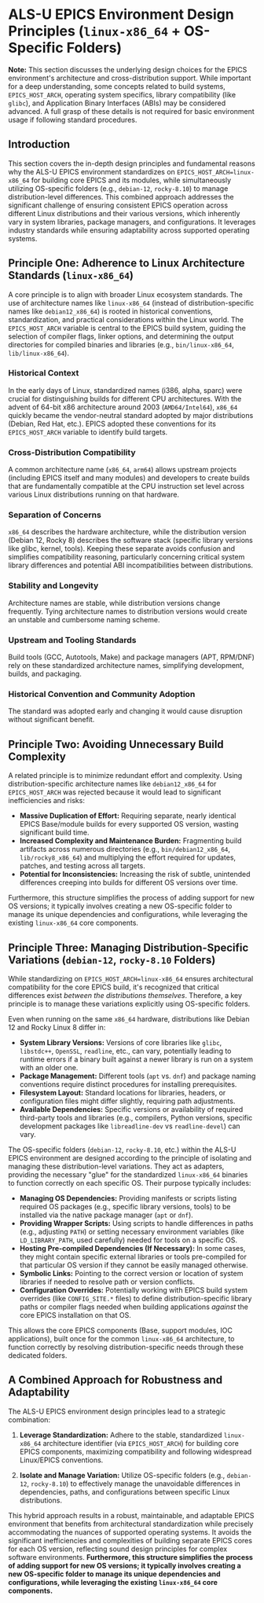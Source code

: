 # ALS-U EPICS Environment Design Principles (`linux-x86_64` + OS-Specific Folders)

**Note:** This section discusses the underlying design choices for the EPICS environment's architecture and cross-distribution support. While important for a deep understanding, some concepts related to build systems, `EPICS_HOST_ARCH`, operating system specifics, library compatibility (like `glibc`), and Application Binary Interfaces (ABIs) may be considered advanced. A full grasp of these details is not required for basic environment usage if following standard procedures.

## Introduction

This section covers the in-depth design principles and fundamental reasons why the ALS-U EPICS environment standardizes on `EPICS_HOST_ARCH=linux-x86_64` for building core EPICS and its modules, while simultaneously utilizing OS-specific folders (e.g., `debian-12`, `rocky-8.10`) to manage distribution-level differences. This combined approach addresses the significant challenge of ensuring consistent EPICS operation across different Linux distributions and their various versions, which inherently vary in system libraries, package managers, and configurations. It leverages industry standards while ensuring adaptability across supported operating systems.

## Principle One: Adherence to Linux Architecture Standards (`linux-x86_64`)

A core principle is to align with broader Linux ecosystem standards. The use of architecture names like `linux-x86_64` (instead of distribution-specific names like `debian12_x86_64`) is rooted in historical conventions, standardization, and practical considerations within the Linux world. The `EPICS_HOST_ARCH` variable is central to the EPICS build system, guiding the selection of compiler flags, linker options, and determining the output directories for compiled binaries and libraries (e.g., `bin/linux-x86_64`, `lib/linux-x86_64`).

### Historical Context
In the early days of Linux, standardized names (i386, alpha, sparc) were crucial for distinguishing builds for different CPU architectures. With the advent of 64-bit x86 architecture around 2003 (`AMD64/Intel64`), `x86_64` quickly became the vendor-neutral standard adopted by major distributions (Debian, Red Hat, etc.). EPICS adopted these conventions for its `EPICS_HOST_ARCH` variable to identify build targets.

### Cross-Distribution Compatibility
A common architecture name (`x86_64`, `arm64`) allows upstream projects (including EPICS itself and many modules) and developers to create builds that are fundamentally compatible at the CPU instruction set level across various Linux distributions running on that hardware.

### Separation of Concerns
`x86_64` describes the hardware architecture, while the distribution version (Debian 12, Rocky 8) describes the software stack (specific library versions like glibc, kernel, tools). Keeping these separate avoids confusion and simplifies compatibility reasoning, particularly concerning critical system library differences and potential ABI incompatibilities between distributions.

### Stability and Longevity
Architecture names are stable, while distribution versions change frequently. Tying architecture names to distribution versions would create an unstable and cumbersome naming scheme.

### Upstream and Tooling Standards
Build tools (GCC, Autotools, Make) and package managers (APT, RPM/DNF) rely on these standardized architecture names, simplifying development, builds, and packaging.

### Historical Convention and Community Adoption
The standard was adopted early and changing it would cause disruption without significant benefit.

## Principle Two: Avoiding Unnecessary Build Complexity

A related principle is to minimize redundant effort and complexity. Using distribution-specific architecture names like `debian12_x86_64` for `EPICS_HOST_ARCH` was rejected because it would lead to significant inefficiencies and risks:

* **Massive Duplication of Effort:** Requiring separate, nearly identical EPICS Base/module builds for every supported OS version, wasting significant build time.
* **Increased Complexity and Maintenance Burden:** Fragmenting build artifacts across numerous directories (e.g., `bin/debian12_x86_64`, `lib/rocky8_x86_64`) and multiplying the effort required for updates, patches, and testing across all targets.
* **Potential for Inconsistencies:** Increasing the risk of subtle, unintended differences creeping into builds for different OS versions over time.

Furthermore, this structure simplifies the process of adding support for new OS versions; it typically involves creating a new OS-specific folder to manage its unique dependencies and configurations, while leveraging the existing `linux-x86_64` core components.

## Principle Three: Managing Distribution-Specific Variations (`debian-12`, `rocky-8.10` Folders)

While standardizing on `EPICS_HOST_ARCH=linux-x86_64` ensures architectural compatibility for the core EPICS build, it's recognized that critical differences exist *between the distributions themselves*. Therefore, a key principle is to manage these variations explicitly using OS-specific folders.

Even when running on the same `x86_64` hardware, distributions like Debian 12 and Rocky Linux 8 differ in:

* **System Library Versions:** Versions of core libraries like `glibc`, `libstdc++`, `OpenSSL`, `readline`, etc., can vary, potentially leading to runtime errors if a binary built against a newer library is run on a system with an older one.
* **Package Management:** Different tools (`apt` vs. `dnf`) and package naming conventions require distinct procedures for installing prerequisites.
* **Filesystem Layout:** Standard locations for libraries, headers, or configuration files might differ slightly, requiring path adjustments.
* **Available Dependencies:** Specific versions or availability of required third-party tools and libraries (e.g., compilers, Python versions, specific development packages like `libreadline-dev` vs `readline-devel`) can vary.

The OS-specific folders (`debian-12`, `rocky-8.10`, etc.) within the ALS-U EPICS environment are designed according to the principle of isolating and managing these distribution-level variations. They act as adapters, providing the necessary "glue" for the standardized `linux-x86_64` binaries to function correctly on each specific OS. Their purpose typically includes:

* **Managing OS Dependencies:** Providing manifests or scripts listing required OS packages (e.g., specific library versions, tools) to be installed via the native package manager (`apt` or `dnf`).
* **Providing Wrapper Scripts:** Using scripts to handle differences in paths (e.g., adjusting `PATH`) or setting necessary environment variables (like `LD_LIBRARY_PATH`, used carefully) needed for tools on a specific OS.
* **Hosting Pre-compiled Dependencies (If Necessary):** In some cases, they might contain specific external libraries or tools pre-compiled for that particular OS version if they cannot be easily managed otherwise.
* **Symbolic Links:** Pointing to the correct version or location of system libraries if needed to resolve path or version conflicts.
* **Configuration Overrides:** Potentially working with EPICS build system overrides (like `CONFIG_SITE.*` files) to define distribution-specific library paths or compiler flags needed when building applications *against* the core EPICS installation on that OS.

This allows the core EPICS components (Base, support modules, IOC applications), built once for the common `linux-x86_64` architecture, to function correctly by resolving distribution-specific needs through these dedicated folders.

## A Combined Approach for Robustness and Adaptability

The ALS-U EPICS environment design principles lead to a strategic combination:

1.  **Leverage Standardization:** Adhere to the stable, standardized `linux-x86_64` architecture identifier (via `EPICS_HOST_ARCH`) for building core EPICS components, maximizing compatibility and following widespread Linux/EPICS conventions.

2.  **Isolate and Manage Variation:** Utilize OS-specific folders (e.g., `debian-12`, `rocky-8.10`) to effectively manage the unavoidable differences in dependencies, paths, and configurations between specific Linux distributions.

This hybrid approach results in a robust, maintainable, and adaptable EPICS environment that benefits from architectural standardization while precisely accommodating the nuances of supported operating systems. It avoids the significant inefficiencies and complexities of building separate EPICS cores for each OS version, reflecting sound design principles for complex software environments. **Furthermore, this structure simplifies the process of adding support for new OS versions; it typically involves creating a new OS-specific folder to manage its unique dependencies and configurations, while leveraging the existing `linux-x86_64` core components.**
